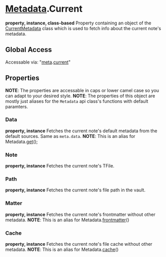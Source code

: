 # [Metadata](../../Classes/Metadata.md).Current
**property, instance, class-based**
Property containing an object of the [CurrentMetadata](../../Classes/CurrentMetadata.md) class which is used to fetch info about the current note's metadata.
## Global Access
Accessable via: "[meta](../../Globals/Metadata.md).[current](Current.md)"
## Properties
**NOTE**: The properties are accessable in caps or lower camel case so you can adapt to your desired style.
**NOTE**: The properties of this object are mostly just aliases for the `Metadata` api class's functions with default paramters.
### Data
**property, instance**
Fetches the current note's default metadata from the default sources. Same as `meta.data`.
**NOTE**: This is an alias for Metadata.[get](../../Functions/Metadata/Metadata%20Fetchers/get.md)();
### Note
**property, instance**
Fetches the current note's TFile.
### Path
**property, instance**
Fetches the current note's file path in the vault.
### Matter
**property, instance**
Fetches the current note's frontmatter without other metadata.
**NOTE**: This is an alias for Metadata.[frontmatter](../../Functions/Metadata/Metadata%20Fetchers/frontmatter.md)()
### Cache
**property, instance**
Fetches the current note's file cache without other metadata.
**NOTE**: This is an alias for Metadata.[cache](../../Functions/Metadata/Metadata%20Fetchers/cache.md)()